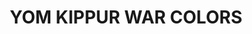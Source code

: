 ---
title: "YOM KIPPUR WAR COLORS"
price: "TBA"
desc: "Set Akrilnih Boja , Oklop"
img_path: "/assets/img/A.MIG-7113.jpg"
brand: AMMO
available: true
special_offer: false
soon: false
cat: "Akrilne-Boje"
subcat: "AB-AMMO"
subsubcat: "AkrilneBoje-AMMO-SETOVI-AKRILNIH-BOJA"
---